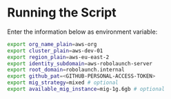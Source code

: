 # Running the Script

Enter the information below as environment variable:

```bash
export org_name_plain=aws-org
export cluster_plain=aws-dev-01
export region_plain=aws-eu-east-2
export identity_subdomain=aws-robolaunch-server
export root_domain=robolaunch.internal
export github_pat=<GITHUB-PERSONAL-ACCESS-TOKEN>
export mig_strategy=mixed # optional
export available_mig_instance=mig-1g.6gb # optional
```